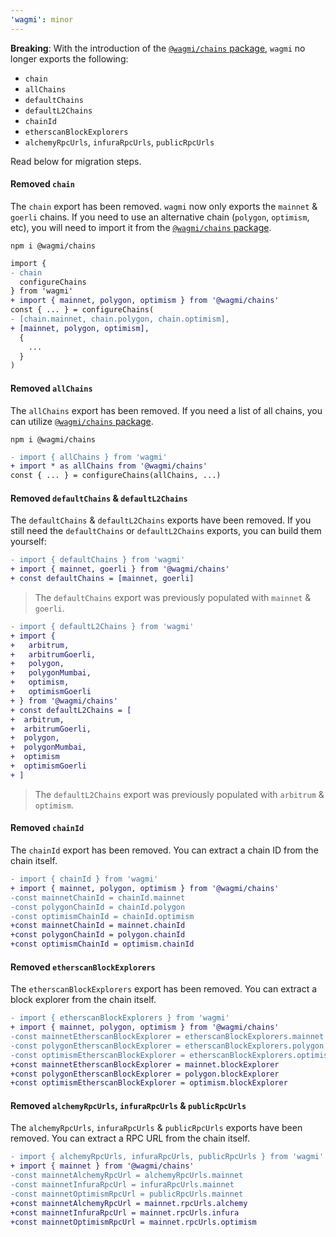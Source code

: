 ```yaml
---
'wagmi': minor
---
```


**Breaking**: With the introduction of the [`@wagmi/chains` package](https://npm.im/@wagmi/chains), `wagmi` no longer exports the following:

- `chain`
- `allChains`
- `defaultChains`
- `defaultL2Chains`
- `chainId`
- `etherscanBlockExplorers`
- `alchemyRpcUrls`, `infuraRpcUrls`, `publicRpcUrls`

Read below for migration steps.

#### Removed `chain`

The `chain` export has been removed. `wagmi` now only exports the `mainnet` & `goerli` chains. If you need to use an alternative chain (`polygon`, `optimism`, etc), you will need to import it from the [`@wagmi/chains` package](https://npm.im/@wagmi/chains).

```
npm i @wagmi/chains
```

```diff
import {
- chain
  configureChains
} from 'wagmi'
+ import { mainnet, polygon, optimism } from '@wagmi/chains'
const { ... } = configureChains(
- [chain.mainnet, chain.polygon, chain.optimism],
+ [mainnet, polygon, optimism],
  {
    ...
  }
)
```

#### Removed `allChains`

The `allChains` export has been removed. If you need a list of all chains, you can utilize [`@wagmi/chains` package](https://npm.im/@wagmi/chains).

```
npm i @wagmi/chains
```

```diff
- import { allChains } from 'wagmi'
+ import * as allChains from '@wagmi/chains'
const { ... } = configureChains(allChains, ...)
```

#### Removed `defaultChains` & `defaultL2Chains`

The `defaultChains` & `defaultL2Chains` exports have been removed. If you still need the `defaultChains` or `defaultL2Chains` exports, you can build them yourself:

```diff
- import { defaultChains } from 'wagmi'
+ import { mainnet, goerli } from '@wagmi/chains'
+ const defaultChains = [mainnet, goerli]
```

> The `defaultChains` export was previously populated with `mainnet` & `goerli`.

```diff
- import { defaultL2Chains } from 'wagmi'
+ import {
+   arbitrum,
+   arbitrumGoerli,
+   polygon,
+   polygonMumbai,
+   optimism,
+   optimismGoerli
+ } from '@wagmi/chains'
+ const defaultL2Chains = [
+  arbitrum,
+  arbitrumGoerli,
+  polygon,
+  polygonMumbai,
+  optimism
+  optimismGoerli
+ ]
```

> The `defaultL2Chains` export was previously populated with `arbitrum` & `optimism`.

#### Removed `chainId`

The `chainId` export has been removed. You can extract a chain ID from the chain itself.

```diff
- import { chainId } from 'wagmi'
+ import { mainnet, polygon, optimism } from '@wagmi/chains'
-const mainnetChainId = chainId.mainnet
-const polygonChainId = chainId.polygon
-const optimismChainId = chainId.optimism
+const mainnetChainId = mainnet.chainId
+const polygonChainId = polygon.chainId
+const optimismChainId = optimism.chainId
```

#### Removed `etherscanBlockExplorers`

The `etherscanBlockExplorers` export has been removed. You can extract a block explorer from the chain itself.

```diff
- import { etherscanBlockExplorers } from 'wagmi'
+ import { mainnet, polygon, optimism } from '@wagmi/chains'
-const mainnetEtherscanBlockExplorer = etherscanBlockExplorers.mainnet
-const polygonEtherscanBlockExplorer = etherscanBlockExplorers.polygon
-const optimismEtherscanBlockExplorer = etherscanBlockExplorers.optimism
+const mainnetEtherscanBlockExplorer = mainnet.blockExplorer
+const polygonEtherscanBlockExplorer = polygon.blockExplorer
+const optimismEtherscanBlockExplorer = optimism.blockExplorer
```

#### Removed `alchemyRpcUrls`, `infuraRpcUrls` & `publicRpcUrls`

The `alchemyRpcUrls`, `infuraRpcUrls` & `publicRpcUrls` exports have been removed. You can extract a RPC URL from the chain itself.

```diff
- import { alchemyRpcUrls, infuraRpcUrls, publicRpcUrls } from 'wagmi'
+ import { mainnet } from '@wagmi/chains'
-const mainnetAlchemyRpcUrl = alchemyRpcUrls.mainnet
-const mainnetInfuraRpcUrl = infuraRpcUrls.mainnet
-const mainnetOptimismRpcUrl = publicRpcUrls.mainnet
+const mainnetAlchemyRpcUrl = mainnet.rpcUrls.alchemy
+const mainnetInfuraRpcUrl = mainnet.rpcUrls.infura
+const mainnetOptimismRpcUrl = mainnet.rpcUrls.optimism
```
